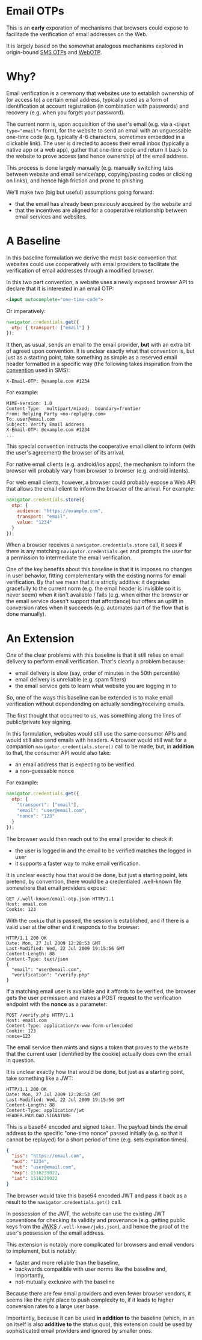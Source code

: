 # Email OTPs

This is an **early** exporation of mechanisms that browsers could expose to facilitade the verification of email addresses on the Web.

It is largely based on the somewhat analogous mechanisms explored in origin-bound [SMS OTPs](https://github.com/WICG/sms-one-time-codes) and [WebOTP](https://github.com/WICG/web-otp).

# Why?

Email verification is a ceremony that websites use to establish ownership of (or access to) a certain email address, typically used as a form of identification at account registration (in combination with passwords) and recovery (e.g. when you forget your password). 

The current norm is, upon acquisition of the user's email (e.g. via a `<input type="email">` form), for the website to send an email with an unguessable one-time code (e.g. typically 4-6 characters, sometimes embedded in a clickable link). The user is directed to access their email inbox (typically a native app or a web app), gather that one-time code and return it back to the website to prove access (and hence ownership) of the email address.

This process is done largely manually (e.g. manually switching tabs between website and email service/app, copying/pasting codes or clicking on links), and hence high friction and prone to phishing.

We'll make two (big but useful) assumptions going forward:

- that the email has already been previously acquired by the website and
- that the incentives are aligned for a cooperative relationship between email services and websites.

# A Baseline

In this baseline formulation we derive the most basic convention that websites could use cooperatively with email providers to facilitate the verification of email addresses through a modified browser.

In this two part convention, a website uses a newly exposed browser API to declare that it is interested in an email OTP: 

```html
<input autocomplete="one-time-code">
```

Or imperatively:

```javascript
navigator.credentials.get({
  otp: { transport: ["email"] }
});
```

It then, as usual, sends an email to the email provider, **but** with an extra bit of agreed upon convention. It is unclear exactly what that convention is, but just as a starting point, take something as simple as a reserved email header formatted in a specific way (the following takes inspiration from the [convention](https://github.com/WICG/sms-one-time-codes) used in SMS):

```
X-Email-OTP: @example.com #1234
```

For example:

```
MIME-Version: 1.0
Content-Type:  multipart/mixed;  boundary=frontier
From: Relying Party <no-reply@rp.com>
To: user@email.com
Subject: Verify Email Address
X-Email-OTP: @example.com #1234
...
```

This special convention instructs the cooperative email client to inform (with the user's agreement) the browser of its arrival.

For native email clients (e.g. android/ios apps), the mechanism to inform the browser will probably vary from browser to browser (e.g. android intents).

For web email clients, however, a browser could probably expose a Web API that allows the email client to inform the browser of the arrival. For example: 

```javascript
navigator.credentials.store({
  otp: {
    audience: "https://example.com",
    transport: "email",
    value: "1234"
  }
});
```

When a browser receives a `navigator.credentials.store` call, it sees if there is any matching `navigator.credentials.get` and prompts the user for a permission to intermediate the email verification.

One of the key benefits about this baseline is that it is imposes no changes in user behavior, fitting complementary with the existing norms for email verification. By that we mean that it is strictly additive: it degrades gracefully to the current norm (e.g. the email header is invisible so it is never seem) when it isn't available / fails (e.g. when either the browser or the email service doesn't support that affordance) but offers an uplift in conversion rates when it succeeds (e.g. automates part of the flow that is done manually).

# An Extension

One of the clear problems with this baseline is that it still relies on email delivery to perform email verification. That's clearly a problem because:

- email delivery is slow (say, order of minutes in the 50th percentile)
- email delivery is unreliable (e.g. spam filters)
- the email service gets to learn what website you are logging in to

So, one of the ways this baseline can be extended is to make email verification without dependending on actually sending/receiving emails.

The first thought that occurred to us, was something along the lines of public/private key signing.

In this formulation, websites would still use the same consumer APIs and would still also send emails with headers. A browser would still wait for a companion `navigator.credentials.store()` call to be made, but, in **addition** to that, the consumer API would also take:

- an email address that is expecting to be verified.
- a non-guessable nonce

For example:

```javascript
navigator.credentials.get({
  otp: {
    "transport": ["email"],
    "email": "user@email.com",
    "nonce": "123"
  }
});
```

The browser would then reach out to the email provider to check if:

- the user is logged in and the email to be verified matches the logged in user
- it supports a faster way to make email verification.

It is unclear exactly how that would be done, but just a starting point, lets pretend, by convention, there would be a credentialed .well-known file somewhere that email providers expose:

```http
GET /.well-known/email-otp.json HTTP/1.1
Host: email.com
Cookie: 123
```

With the `cookie` that is passed, the session is established, and if there is a valid user at the other end it responds to the browser:

```http
HTTP/1.1 200 OK
Date: Mon, 27 Jul 2009 12:28:53 GMT
Last-Modified: Wed, 22 Jul 2009 19:15:56 GMT
Content-Length: 88
Content-Type: text/json
{
  "email": "user@email.com",
  "verification": "/verify.php"
}
```

If a matching email user is available and it affords to be verified, the browser gets the user permission and makes a POST request to the verification endpoint with the **nonce** as a parameter:

```http
POST /verify.php HTTP/1.1
Host: email.com
Content-Type: application/x-www-form-urlencoded
Cookie: 123
nonce=123
```

The email service then mints and signs a token that proves to the website that the current user (identified by the cookie) actually does own the email in question.

It is unclear exactly how that would be done, but just as a starting point, take something like a JWT:

```http
HTTP/1.1 200 OK
Date: Mon, 27 Jul 2009 12:28:53 GMT
Last-Modified: Wed, 22 Jul 2009 19:15:56 GMT
Content-Length: 88
Content-Type: application/jwt
HEADER.PAYLOAD.SIGNATURE
```

This is a base64 encoded and signed token. The payload binds the email address to the specific "one-time nonce" passed initially (e.g. so that it cannot be replayed) for a short period of time (e.g. sets expiration times).

```json
{
  "iss": "https://email.com",
  "aud": "1234",
  "sub": "user@email.com",
  "exp": 1516239022,
  "iat": 1516239022
}
```

The browser would take this base64 encoded JWT and pass it back as a result to the `navigator.credentials.get()` call.

In possession of the JWT, the website can use the existing JWT conventions for checking its validity and provenance (e.g. getting public keys from the [JWKS](https://tools.ietf.org/html/rfc7517) `/.well-known/jwks.json`), and hence the proof of the user's possession of the email address.

This extension is notably more complicated for browsers and email vendors to implement, but is notably:

- faster and more reliable than the baseline,
- backwards compatible with user norms like the baseline and, importantly,
- not-mutually exclusive with the baseline

Because there are few email providers and even fewer browser vendors, it seems like the right place to push complexity to, if it leads to higher conversion rates to a large user base.

Importantly, because it can be used **in addition to** the baseline (which, in an on itself is also **additive to** the status quo), this extension could be used by sophisticated email providers and ignored by smaller ones.